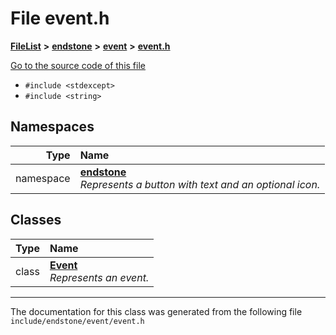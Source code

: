 

# File event.h



[**FileList**](files.md) **>** [**endstone**](dir_6cf277b678674f97c7a2b6b3b2447b33.md) **>** [**event**](dir_f1d783c0ad83ee143d16e768ebca51c8.md) **>** [**event.h**](event_8h.md)

[Go to the source code of this file](event_8h_source.md)



* `#include <stdexcept>`
* `#include <string>`













## Namespaces

| Type | Name |
| ---: | :--- |
| namespace | [**endstone**](namespaceendstone.md) <br>_Represents a button with text and an optional icon._  |


## Classes

| Type | Name |
| ---: | :--- |
| class | [**Event**](classendstone_1_1Event.md) <br>_Represents an event._  |



















































------------------------------
The documentation for this class was generated from the following file `include/endstone/event/event.h`


